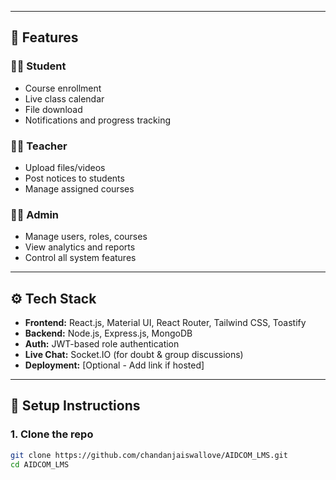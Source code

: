 
---

## 🚀 Features

### 👨‍🎓 Student
- Course enrollment
- Live class calendar
- File download
- Notifications and progress tracking

### 👩‍🏫 Teacher
- Upload files/videos
- Post notices to students
- Manage assigned courses

### 👨‍💼 Admin
- Manage users, roles, courses
- View analytics and reports
- Control all system features

---

## ⚙️ Tech Stack

- **Frontend:** React.js, Material UI, React Router, Tailwind CSS, Toastify
- **Backend:** Node.js, Express.js, MongoDB
- **Auth:** JWT-based role authentication
- **Live Chat:** Socket.IO (for doubt & group discussions)
- **Deployment:** [Optional - Add link if hosted]

---

## 🔧 Setup Instructions

### 1. Clone the repo

```bash
git clone https://github.com/chandanjaiswallove/AIDCOM_LMS.git
cd AIDCOM_LMS
